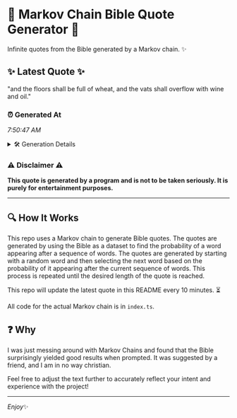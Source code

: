 # 📖 Markov Chain Bible Quote Generator 📖

Infinite quotes from the Bible generated by a Markov chain. ✨

## ✨ Latest Quote ✨
"and the floors shall be full of wheat, and the vats shall overflow with wine and oil."

### ⏰ Generated At
*7:50:47 AM*

<details>
    <summary>🛠️ Generation Details</summary>
    <p>
        <strong>🌱 Seed:</strong> and<br>
        <strong>🔄 Iterations:</strong> 16<br>
        <strong>📜 Context History:</strong><br>[ and ]: the<br>[ and, the ]: floors<br>[ and, the, floors ]: shall<br>[ and, the, floors, shall ]: be<br>[ and, the, floors, shall, be ]: full<br>[ and, the, floors, shall, be, full ]: of<br>[ the, floors, shall, be, full, of ]: wheat,<br>[ floors, shall, be, full, of, wheat, ]: and<br>[ shall, be, full, of, wheat,, and ]: the<br>[ be, full, of, wheat,, and, the ]: vats<br>[ full, of, wheat,, and, the, vats ]: shall<br>[ of, wheat,, and, the, vats, shall ]: overflow<br>[ wheat,, and, the, vats, shall, overflow ]: with<br>[ and, the, vats, shall, overflow, with ]: wine<br>[ the, vats, shall, overflow, with, wine ]: and<br>[ vats, shall, overflow, with, wine, and ]: oil.<br>
    </p>
</details>

### ⚠️ Disclaimer ⚠️
**This quote is generated by a program and is not to be taken seriously. It is purely for entertainment purposes.**

---

## 🔍 How It Works

This repo uses a Markov chain to generate Bible quotes. The quotes are generated by using the Bible as a dataset to find the probability of a word appearing after a sequence of words. The quotes are generated by starting with a random word and then selecting the next word based on the probability of it appearing after the current sequence of words. This process is repeated until the desired length of the quote is reached.

This repo will update the latest quote in this README every 10 minutes. ⏳

All code for the actual Markov chain is in `index.ts`.

## ❓ Why

I was just messing around with Markov Chains and found that the Bible surprisingly yielded good results when prompted. 
It was suggested by a friend, and I am in no way christian.

Feel free to adjust the text further to accurately reflect your intent and experience with the project!

---

*Enjoy*✨
